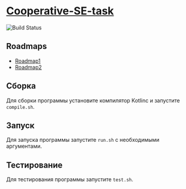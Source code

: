 # [Cooperative-SE-task](https://andreiserov.github.io/Cooperative-SE-task/)

![Build Status](https://travis-ci.com/AndreiSerov/Cooperative-SE-task.svg?branch=master)

## Roadmaps
- [Roadmap1](ROADMAP1.md)
- [Roadmap2](ROADMAP2.md)

## Сборка
Для сборки программы установите компилятор Kotlinc и запустите `compile.sh`.

## Запуск
Для запуска программы запустите `run.sh` с необходимыми аргументами.

## Тестирование
Для тестирования программы запустите `test.sh`.
